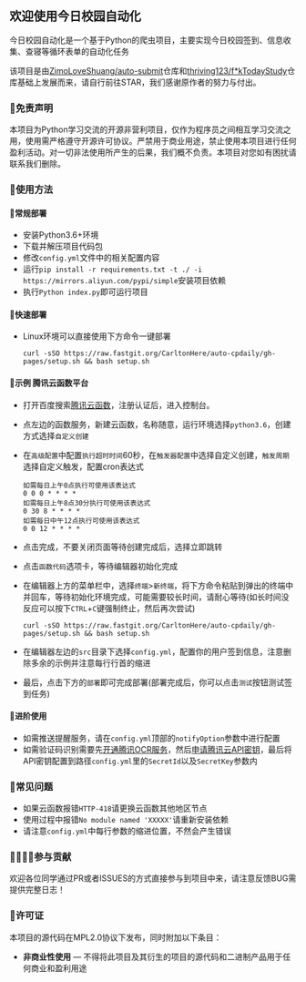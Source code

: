 ## 欢迎使用今日校园自动化

今日校园自动化是一个基于Python的爬虫项目，主要实现今日校园签到、信息收集、查寝等循环表单的自动化任务

该项目是由[ZimoLoveShuang/auto-submit](https://github.com/ZimoLoveShuang/auto-submit)仓库和[thriving123/f*kTodayStudy](https://github.com/thriving123/fuckTodayStudy)仓库基础上发展而来，请自行前往STAR，我们感谢原作者的努力与付出。

### 📃免责声明

本项目为Python学习交流的开源非营利项目，仅作为程序员之间相互学习交流之用，使用需严格遵守开源许可协议。严禁用于商业用途，禁止使用本项目进行任何盈利活动。对一切非法使用所产生的后果，我们概不负责。本项目对您如有困扰请联系我们删除。

### 📗使用方法

#### 🔑常规部署

 - 安装Python3.6+环境
 - 下载并解压项目代码包
 - 修改`config.yml`文件中的相关配置内容
 - 运行`pip install -r requirements.txt -t ./ -i https://mirrors.aliyun.com/pypi/simple`安装项目依赖
 - 执行`Python index.py`即可运行项目

#### 🚀快速部署
 - Linux环境可以直接使用下方命令一键部署
	
	```
	curl -sSO https://raw.fastgit.org/CarltonHere/auto-cpdaily/gh-pages/setup.sh && bash setup.sh
	```

#### 📅示例 腾讯云函数平台

 - 打开百度搜索[腾讯云函数](https://console.cloud.tencent.com/scf/index?rid=1)，注册认证后，进入控制台。
 - 点左边的函数服务，新建云函数，名称随意，运行环境选择`python3.6`，创建方式选择`自定义创建`
 - 在`高级配置`中配置`执行超时时间`60秒，在`触发器配置`中选择自定义创建，`触发周期`选择自定义触发，配置cron表达式
	
	```
	如需每日上午0点执行可使用该表达式
	0 0 0 * * * *
	如需每日上午8点30分执行可使用该表达式
	0 30 8 * * * *
	如需每日中午12点执行可使用该表达式
	0 0 12 * * * *
	```
	
 - 点击完成，不要关闭页面等待创建完成后，选择立即跳转
 - 点击`函数代码`选项卡，等待编辑器初始化完成
 - 在编辑器上方的菜单栏中，选择`终端`>`新终端`，将下方命令粘贴到弹出的终端中并回车，等待初始化环境完成，可能需要较长时间，请耐心等待(如长时间没反应可以按下`CTRL`+`C`键强制终止，然后再次尝试)
	
	```
	curl -sSO https://raw.fastgit.org/CarltonHere/auto-cpdaily/gh-pages/setup.sh && bash setup.sh
	```
	
 - 在编辑器左边的`src`目录下选择`config.yml`，配置你的用户签到信息，注意删除多余的示例并注意每行行首的缩进
 - 最后，点击下方的`部署`即可完成部署(部署完成后，你可以点击`测试`按钮测试签到任务)

#### 🔐进阶使用

- 如需推送提醒服务，请在`config.yml`顶部的`notifyOption`参数中进行配置
- 如需验证码识别需要先[开通腾讯OCR服务](https://console.cloud.tencent.com/ocr/overview)，然后[申请腾讯云API密钥](https://console.cloud.tencent.com/cam/capi)，最后将API密钥配置到路径`config.yml`里的`SecretId`以及`SecretKey`参数内

### 🔧常见问题

- 如果云函数报错`HTTP-418`请更换云函数其他地区节点
- 使用过程中报错`No module named 'XXXXX'`请重新安装依赖
- 请注意`config.yml`中每行参数的缩进位置，不然会产生错误

### 👨‍👨‍👦‍👦参与贡献

欢迎各位同学通过PR或者ISSUES的方式直接参与到项目中来，请注意反馈BUG需提供完整日志！

### 📜许可证

本项目的源代码在MPL2.0协议下发布，同时附加以下条目：
* **非商业性使用** — 不得将此项目及其衍生的项目的源代码和二进制产品用于任何商业和盈利用途
